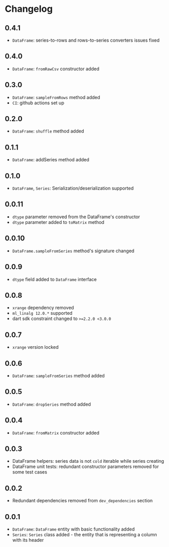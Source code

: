 # Changelog

## 0.4.1
- `DataFrame`: series-to-rows and rows-to-series converters issues fixed 

## 0.4.0
- `DataFrame`: `fromRawCsv` constructor added

## 0.3.0
- `DataFrame`: `sampleFromRows` method added
- `CI`: github actions set up

## 0.2.0
- `DataFrame`: `shuffle` method added

## 0.1.1
- `DataFrame`: addSeries method added

## 0.1.0
- `DataFrame`, `Series`: Serialization/deserialization supported

## 0.0.11
- `dtype` parameter removed from the DataFrame's constructor
- `dtype` parameter added to `toMatrix` method

## 0.0.10
- `DataFrame.sampleFromSeries` method's signature changed 

## 0.0.9
- `dtype` field added to `DataFrame` interface

## 0.0.8
- `xrange` dependency removed
- `ml_linalg 12.0.*` supported
- dart sdk constraint changed to `>=2.2.0 <3.0.0`

## 0.0.7
- `xrange` version locked

## 0.0.6
- `DataFrame`: `sampleFromSeries` method added

## 0.0.5
- `DataFrame`: `dropSeries` method added

## 0.0.4
- `DataFrame`: `fromMatrix` constructor added

## 0.0.3
- DataFrame helpers: series data is not `cold` iterable while series creating
- DataFrame unit tests: redundant constructor parameters removed for some test cases

## 0.0.2
- Redundant dependencies removed from `dev_dependencies` section

## 0.0.1
- `DataFrame`: `DataFrame` entity with basic functionality added
- `Series`: `Series` class added - the entity that is representing a column with its header
